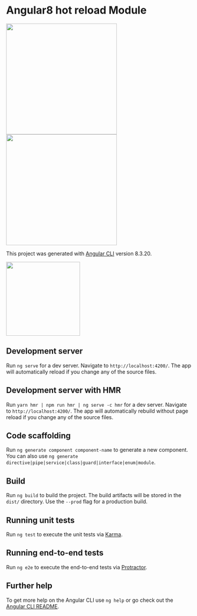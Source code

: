 # Angular8 hot reload Module

<img src="https://res.cloudinary.com/practicaldev/image/fetch/s--YiwlQeAd--/c_imagga_scale,f_auto,fl_progressive,h_500,q_auto,w_1000/https://res.cloudinary.com/practicaldev/image/fetch/s--FP9yzz3F--/c_imagga_scale%2Cf_auto%2Cfl_progressive%2Ch_420%2Cq_auto%2Cw_1000/https://thepracticaldev.s3.amazonaws.com/i/efyr3v85x8kfefvvl39d.png" width="300">

<img src="https://cloud.githubusercontent.com/assets/1016365/26220655/77e69902-3be1-11e7-8305-87471affe598.png" width="300">

This project was generated with [Angular CLI](https://github.com/angular/angular-cli) version 8.3.20.

<img src="https://raw.githubusercontent.com/dwyl/repo-badges/master/highresPNGs/build-passing.png" width="200">

## Development server

Run `ng serve` for a dev server. Navigate to `http://localhost:4200/`. The app will automatically reload if you change any of the source files.

## Development server with HMR

Run `yarn hmr | npm run hmr | ng serve -c hmr` for a dev server. Navigate to `http://localhost:4200/`. The app will automatically rebuild without page reload if you change any of the source files.

## Code scaffolding

Run `ng generate component component-name` to generate a new component. You can also use `ng generate directive|pipe|service|class|guard|interface|enum|module`.

## Build

Run `ng build` to build the project. The build artifacts will be stored in the `dist/` directory. Use the `--prod` flag for a production build.

## Running unit tests

Run `ng test` to execute the unit tests via [Karma](https://karma-runner.github.io).

## Running end-to-end tests

Run `ng e2e` to execute the end-to-end tests via [Protractor](http://www.protractortest.org/).

## Further help

To get more help on the Angular CLI use `ng help` or go check out the [Angular CLI README](https://github.com/angular/angular-cli/blob/master/README.md).
